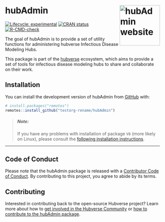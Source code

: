 
<!-- README.md is generated from README.Rmd. Please edit that file -->

# hubAdmin <a href="https://testorg-rename.github.io/hubAdmin/"><img src="man/figures/logo.png" align="right" height="131" alt="hubAdmin website" /></a>

<!-- badges: start -->

[![Lifecycle:
experimental](https://img.shields.io/badge/lifecycle-experimental-orange.svg)](https://lifecycle.r-lib.org/articles/stages.html#experimental)
[![CRAN
status](https://www.r-pkg.org/badges/version/hubAdmin)](https://CRAN.R-project.org/package=hubAdmin)
[![R-CMD-check](https://github.com/testorg-rename/hubAdmin/actions/workflows/R-CMD-check.yaml/badge.svg)](https://github.com/testorg-rename/hubAdmin/actions/workflows/R-CMD-check.yaml)
<!-- badges: end -->

The goal of hubAdmin is to provide a set of utility functions for
administering hubverse Infectious Disease Modeling Hubs.

This package is part of the
[hubverse](https://hubdocs.readthedocs.io/en/latest/) ecosystem, which
aims to provide a set of tools for infectious disease modeling hubs to
share and collaborate on their work.

## Installation

You can install the development version of hubAdmin from
[GitHub](https://github.com/) with:

``` r
# install.packages("remotes")
remotes::install_github("testorg-rename/hubAdmin")
```

> ##### **Note:**
>
> If you have any problems with installation of package `V8` (more
> likely on Linux), please consult the [following installation
> instructions](https://github.com/jeroen/V8#installation).

------------------------------------------------------------------------

## Code of Conduct

Please note that the hubAdmin package is released with a [Contributor
Code of Conduct](.github/CODE_OF_CONDUCT.md). By contributing to this
project, you agree to abide by its terms.

## Contributing

Interested in contributing back to the open-source Hubverse project?
Learn more about how to [get involved in the Hubverse
Community](https://hubdocs.readthedocs.io/en/latest/overview/contribute.html)
or [how to contribute to the hubAdmin package](.github/CONTRIBUTING.md).
